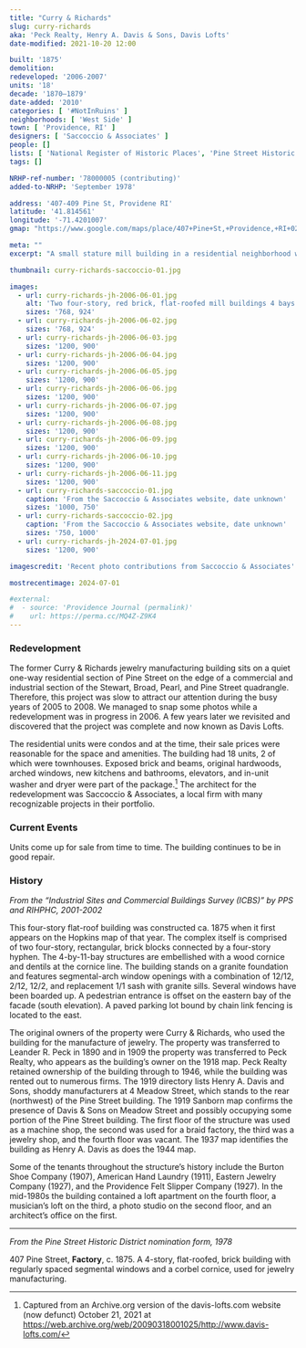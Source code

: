 ```yaml
---
title: "Curry & Richards"
slug: curry-richards
aka: 'Peck Realty, Henry A. Davis & Sons, Davis Lofts'
date-modified: 2021-10-20 12:00

built: '1875'
demolition:
redeveloped: '2006-2007'
units: '18'
decade: '1870–1879'
date-added: '2010'
categories: [ '#NotInRuins' ]
neighborhoods: [ 'West Side' ]
town: [ 'Providence, RI' ]
designers: [ 'Saccoccio & Associates' ]
people: []
lists: [ 'National Register of Historic Places', 'Pine Street Historic District', 'PPS/AIA Industrial Commercial Buildings Survey' ]
tags: []

NRHP-ref-number: '78000005 (contributing)'
added-to-NRHP: 'September 1978'

address: '407-409 Pine St, Providene RI'
latitude: '41.814561'
longitude: '-71.4201007'
gmap: "https://www.google.com/maps/place/407+Pine+St,+Providence,+RI+02903/@41.814561,-71.4201007,17z/data=!3m1!4b1!4m5!3m4!1s0x89e4456e202fcc85:0xb3911f0b68e92e0f!8m2!3d41.814561!4d-71.417912"

meta: ""
excerpt: "A small stature mill building in a residential neighborhood with many uses over the years is now residential"

thumbnail: curry-richards-saccoccio-01.jpg

images:
  - url: curry-richards-jh-2006-06-01.jpg
    alt: 'Two four-story, red brick, flat-roofed mill buildings 4 bays wide and 11 bays deep joined in the middle by a three-story elevanted walkway currently clad in corrugated steel'
    sizes: '768, 924'
  - url: curry-richards-jh-2006-06-02.jpg
    sizes: '768, 924'
  - url: curry-richards-jh-2006-06-03.jpg
    sizes: '1200, 900'
  - url: curry-richards-jh-2006-06-04.jpg
    sizes: '1200, 900'
  - url: curry-richards-jh-2006-06-05.jpg
    sizes: '1200, 900'
  - url: curry-richards-jh-2006-06-06.jpg
    sizes: '1200, 900'
  - url: curry-richards-jh-2006-06-07.jpg
    sizes: '1200, 900'
  - url: curry-richards-jh-2006-06-08.jpg
    sizes: '1200, 900'
  - url: curry-richards-jh-2006-06-09.jpg
    sizes: '1200, 900'
  - url: curry-richards-jh-2006-06-10.jpg
    sizes: '1200, 900'
  - url: curry-richards-jh-2006-06-11.jpg
    sizes: '1200, 900'
  - url: curry-richards-saccoccio-01.jpg
    caption: 'From the Saccoccio & Associates website, date unknown'
    sizes: '1000, 750'
  - url: curry-richards-saccoccio-02.jpg
    caption: 'From the Saccoccio & Associates website, date unknown'
    sizes: '750, 1000'
  - url: curry-richards-jh-2024-07-01.jpg
    sizes: '1200, 900'

imagescredit: 'Recent photo contributions from Saccoccio & Associates'

mostrecentimage: 2024-07-01

#external:
#  - source: 'Providence Journal (permalink)'
#    url: https://perma.cc/MQ4Z-Z9K4
---
```


### Redevelopment

The former Curry & Richards jewelry manufacturing building sits on a quiet one-way residential section of Pine Street on the edge of a commercial and industrial section of the Stewart, Broad, Pearl, and Pine Street quadrangle. Therefore, this project was slow to attract our attention during the busy years of 2005 to 2008. We managed to snap some photos while a redevelopment was in progress in 2006. A few years later we revisited and discovered that the project was complete and now known as Davis Lofts.

The residential units were condos and at the time, their sale prices were reasonable for the space and amenities. The building had 18 units, 2 of which were townhouses. Exposed brick and beams, original hardwoods, arched windows, new kitchens and bathrooms, elevators, and in-unit washer and dryer were part of the package.[^1] The architect for the redevelopment was Saccoccio & Associates, a local firm with many recognizable projects in their portfolio.

[^1]: Captured from an Archive.org version of the davis-lofts.com website (now defunct) October 21, 2021 at https://web.archive.org/web/20090318001025/http://www.davis-lofts.com/


### Current Events

Units come up for sale from time to time. The building continues to be in good repair.


### History

_From the “Industrial Sites and Commercial Buildings Survey (ICBS)” by PPS and RIHPHC, 2001-2002_

This four-story flat-roof building was constructed ca. 1875 when it first appears on the Hopkins map of that year. The complex itself is comprised of two four-story, rectangular, brick blocks connected by a four-story hyphen. The 4-by-11-bay structures are embellished with a wood cornice and dentils at the cornice line. The building stands on a granite foundation and features segmental-arch window openings with a combination of 12/12, 2/12, 12/2, and replacement 1/1 sash with granite sills. Several windows have been boarded up. A pedestrian entrance is offset on the eastern bay of the facade (south elevation). A paved parking lot bound by chain link fencing is located to the east.

The original owners of the property were Curry & Richards, who used the building for the manufacture of jewelry. The property was transferred to Leander R. Peck in 1890 and in 1909 the property was transferred to Peck Realty, who appears as the building’s owner on the 1918 map. Peck Realty retained ownership of the building through to 1946, while the building was rented out to numerous firms. The 1919 directory lists Henry A. Davis and Sons, shoddy manufacturers at 4 Meadow Street, which stands to the rear (northwest) of the Pine Street building. The 1919 Sanborn map confirms the presence of Davis & Sons on Meadow Street and possibly occupying some portion of the Pine Street building. The first floor of the structure was used as a machine shop, the second was used for a braid factory, the third was a jewelry shop, and the fourth floor was vacant. The 1937 map identifies the building as Henry A. Davis as does the 1944 map.

Some of the tenants throughout the structure’s history include the Burton Shoe Company (1907), American Hand Laundry (1911), Eastern Jewelry Company (1927), and the Providence Felt Slipper Company (1927). In the mid-1980s the building contained a loft apartment on the fourth floor, a musician’s loft on the third, a photo studio on the second floor, and an architect’s office on the first.

***

_From the Pine Street Historic District nomination form, 1978_

407 Pine Street, **Factory**, c. 1875. A 4-story, flat-roofed, brick building with regularly spaced segmental windows and a corbel cornice, used for jewelry manufacturing.
